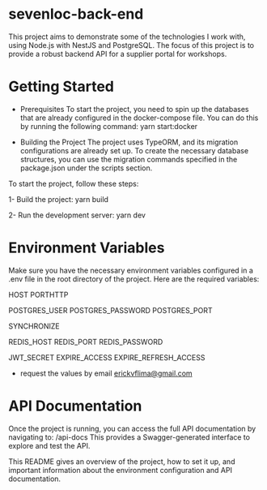 # sevenloc-back-end

This project aims to demonstrate some of the technologies I work with, using Node.js with NestJS and PostgreSQL. The focus of this project is to provide a robust backend API for a supplier portal for workshops.

# Getting Started
* Prerequisites
To start the project, you need to spin up the databases that are already configured in the docker-compose file. You can do this by running the following command:
yarn start:docker

* Building the Project
The project uses TypeORM, and its migration configurations are already set up. To create the necessary database structures, you can use the migration commands specified in the package.json under the scripts section.

To start the project, follow these steps:

1- Build the project: yarn build

2- Run the development server: yarn dev

# Environment Variables
Make sure you have the necessary environment variables configured in a .env file in the root directory of the project. Here are the required variables:

HOST
PORTHTTP

POSTGRES_USER
POSTGRES_PASSWORD
POSTGRES_PORT

SYNCHRONIZE

REDIS_HOST
REDIS_PORT
REDIS_PASSWORD 

JWT_SECRET 
EXPIRE_ACCESS
EXPIRE_REFRESH_ACCESS

* request the values ​​by email erickvflima@gmail.com


# API Documentation
Once the project is running, you can access the full API documentation by navigating to: /api-docs
This provides a Swagger-generated interface to explore and test the API.

This README gives an overview of the project, how to set it up, and important information about the environment configuration and API documentation.

